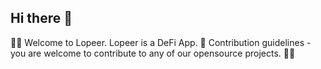 ## Hi there 👋


🙋‍♀️ Welcome to Lopeer. Lopeer is a DeFi App. 
🌈 Contribution guidelines - you are welcome to contribute to any of our opensource projects. 
👩‍💻 

<!--

**Here are some ideas to get you started:**

🙋‍♀️ Welcome to Lopeer. Lopeer is a DeFi App. 
🌈 Contribution guidelines - you are welcome to contribute to any of our opensource projects. 
👩‍💻 Useful resources - where can the community find your docs? Is there anything else the community should know?
🍿 Fun facts - what does your team eat for breakfast?
🧙 Remember, you can do mighty things with the power of [Markdown](https://docs.github.com/github/writing-on-github/getting-started-with-writing-and-formatting-on-github/basic-writing-and-formatting-syntax)
-->
